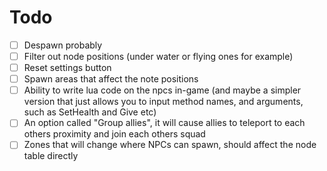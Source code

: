 # Todo
- [ ] Despawn probably
- [ ] Filter out node positions (under water or flying ones for example)
- [ ] Reset settings button
- [ ] Spawn areas that affect the note positions
- [ ] Ability to write lua code on the npcs in-game (and maybe a simpler version that just allows you to input method names, and arguments, such as SetHealth and Give etc)
- [ ] An option called "Group allies", it will cause allies to teleport to each others proximity and join each others squad
- [ ] Zones that will change where NPCs can spawn, should affect the node table directly